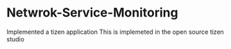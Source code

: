 # Netwrok-Service-Monitoring
Implemented a tizen application
This is implemeted in the open source tizen studio
